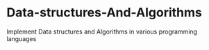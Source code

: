 # Data-structures-And-Algorithms
Implement Data structures and Algorithms in various programming languages


